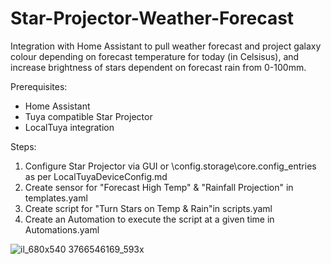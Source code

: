 # Star-Projector-Weather-Forecast
Integration with Home Assistant to pull weather forecast and project galaxy colour depending on forecast temperature for today (in Celsisus), and increase brightness of stars dependent on forecast rain from 0-100mm.

Prerequisites:
- Home Assistant
- Tuya compatible Star Projector
- LocalTuya integration

Steps:
1. Configure Star Projector via GUI or \config\.storage\core.config_entries as per LocalTuyaDeviceConfig.md
2. Create sensor for "Forecast High Temp" & "Rainfall Projection" in templates.yaml
3. Create script for "Turn Stars on Temp & Rain"in scripts.yaml
4. Create an Automation to execute the script at a given time in Automations.yaml

![il_680x540 3766546169_593x](https://github.com/flewis88/Star-Projector-Weather-Forecast/assets/52615288/e544f308-7ad9-4029-81f1-adffc4c975cf)
